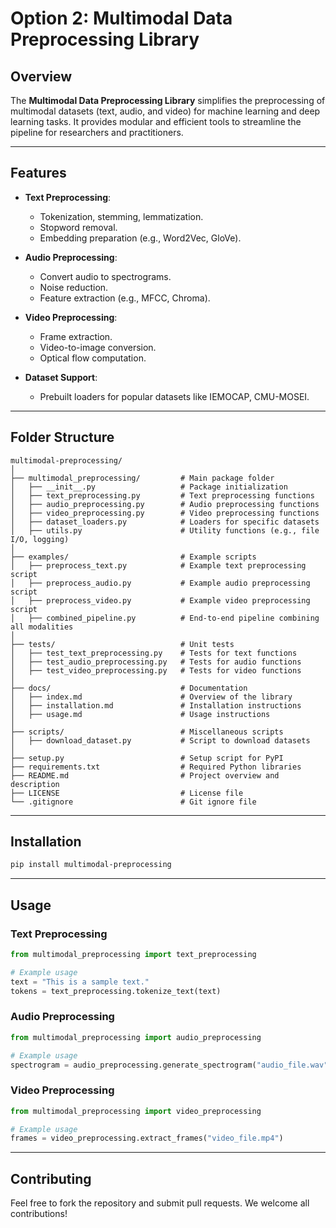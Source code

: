 # Option 2: Multimodal Data Preprocessing Library

## Overview
The **Multimodal Data Preprocessing Library** simplifies the preprocessing of multimodal datasets (text, audio, and video) for machine learning and deep learning tasks. It provides modular and efficient tools to streamline the pipeline for researchers and practitioners.

---

## Features
- **Text Preprocessing**:
  - Tokenization, stemming, lemmatization.
  - Stopword removal.
  - Embedding preparation (e.g., Word2Vec, GloVe).

- **Audio Preprocessing**:
  - Convert audio to spectrograms.
  - Noise reduction.
  - Feature extraction (e.g., MFCC, Chroma).

- **Video Preprocessing**:
  - Frame extraction.
  - Video-to-image conversion.
  - Optical flow computation.

- **Dataset Support**:
  - Prebuilt loaders for popular datasets like IEMOCAP, CMU-MOSEI.

---

## Folder Structure
```
multimodal-preprocessing/
│
├── multimodal_preprocessing/         # Main package folder
│   ├── __init__.py                   # Package initialization
│   ├── text_preprocessing.py         # Text preprocessing functions
│   ├── audio_preprocessing.py        # Audio preprocessing functions
│   ├── video_preprocessing.py        # Video preprocessing functions
│   ├── dataset_loaders.py            # Loaders for specific datasets
│   ├── utils.py                      # Utility functions (e.g., file I/O, logging)
│
├── examples/                         # Example scripts
│   ├── preprocess_text.py            # Example text preprocessing script
│   ├── preprocess_audio.py           # Example audio preprocessing script
│   ├── preprocess_video.py           # Example video preprocessing script
│   ├── combined_pipeline.py          # End-to-end pipeline combining all modalities
│
├── tests/                            # Unit tests
│   ├── test_text_preprocessing.py    # Tests for text functions
│   ├── test_audio_preprocessing.py   # Tests for audio functions
│   ├── test_video_preprocessing.py   # Tests for video functions
│
├── docs/                             # Documentation
│   ├── index.md                      # Overview of the library
│   ├── installation.md               # Installation instructions
│   ├── usage.md                      # Usage instructions
│
├── scripts/                          # Miscellaneous scripts
│   ├── download_dataset.py           # Script to download datasets
│
├── setup.py                          # Setup script for PyPI
├── requirements.txt                  # Required Python libraries
├── README.md                         # Project overview and description
├── LICENSE                           # License file
└── .gitignore                        # Git ignore file
```

---

## Installation
```bash
pip install multimodal-preprocessing
```

---

## Usage
### Text Preprocessing
```python
from multimodal_preprocessing import text_preprocessing

# Example usage
text = "This is a sample text."
tokens = text_preprocessing.tokenize_text(text)
```

### Audio Preprocessing
```python
from multimodal_preprocessing import audio_preprocessing

# Example usage
spectrogram = audio_preprocessing.generate_spectrogram("audio_file.wav")
```

### Video Preprocessing
```python
from multimodal_preprocessing import video_preprocessing

# Example usage
frames = video_preprocessing.extract_frames("video_file.mp4")
```

---

## Contributing
Feel free to fork the repository and submit pull requests. We welcome all contributions!
